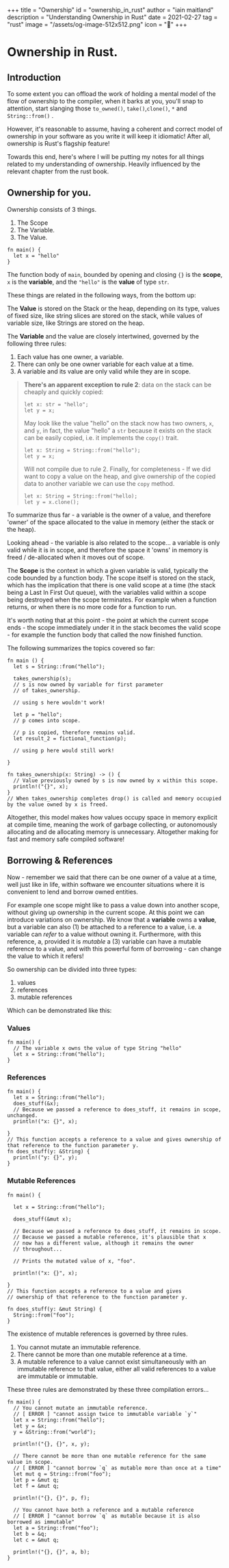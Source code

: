 +++
title = "Ownership"
id = "ownership_in_rust"
author = "iain maitland"
description = "Understanding Ownership in Rust"
date = 2021-02-27
tag = "rust"
image = "/assets/og-image-512x512.png"
icon = "🚕"
+++

# Ownership in Rust.
## Introduction

To some extent you can offload the work of holding a mental model of the flow of ownership to the compiler, when it barks at you, you'll snap to attention, start slanging those `to_owned()`, `take()`,`clone()`, `*` and `String::from()` .

However, it's reasonable to assume, having a coherent and correct model of ownership in your software as you write it will keep it idiomatic! After all, ownership is Rust's flagship feature!

Towards this end, here's where I will be putting my notes for all things related to my understanding of ownership. Heavily influenced by the relevant chapter from the rust book.

## Ownership for you.
Ownership consists of 3 things.

1. The Scope
2. The Variable.
3. The Value.

```
fn main() {
  let x = "hello"
}
```
The function body of `main`, bounded by opening and closing `{}` is the **scope**, `x` is the **variable**, and the  `"hello"` is the **value** of type `str`.

These things are related in the following ways, from the bottom up:

The **Value** is stored on the Stack or the heap, depending on its type, values of fixed size, like string slices are stored on the stack, while values of variable size, like Strings are stored on the heap.

The **Variable** and the value are closely intertwined, governed by the following three rules:

1. Each value has one owner, a variable.
2. There can only be one owner variable for each value at a time.
3. A variable and its value are only valid while they are in scope.

> **There's an apparent exception to rule 2**: data on the stack can be cheaply and quickly copied: 
> ```
> let x: str = "hello";
> let y = x;
> ```
> May look like the value "hello" on the stack now has two owners, `x`, and `y`, in fact, the value "hello" a `str` because it exists on the stack can be easily copied, i.e. it implements the `copy()` trait. 
> ```
> let x: String = String::from("hello");
> let y = x;
> ```
> Will not compile due to rule 2. Finally, for completeness - If we did want to copy a value on the heap, and give ownership of the copied data to another variable we can use the `copy` method.
> ```
> let x: String = String::from("hello);
> let y = x.clone();
> 

To summarize thus far - a variable is the owner of a value, and therefore 'owner'  of the space allocated to the value in memory (either the stack or the heap). 

Looking ahead -  the variable is also related to the scope... a variable is only valid while it is in scope, and therefore the space it 'owns' in memory is freed / de-allocated when it moves out of scope.

The **Scope** is the context in which a given variable is valid, typically the code
bounded by a function body. The scope itself is stored on the stack, which has the implication that there is one valid scope at a time (the stack being a Last In First Out queue), with the variables valid within a scope being destroyed when the scope terminates. For example when a function returns, or when there is no more code for a function to run. 

It's worth noting that at this point - the point at which the current scope ends - the scope immediately under it in the stack becomes the valid scope - for example the function body that called the now finished function.

The following summarizes the topics covered so far:
```
fn main () {
  let s = String::from("hello");
  
  takes_ownership(s); 
  // s is now owned by variable for first parameter
  // of takes_ownership.
  
  // using s here wouldn't work!
  
  let p = "hello";
  // p comes into scope.
  
  // p is copied, therefore remains valid.
  let result_2 = fictional_function(p);
  
  // using p here would still work!
  
} 

fn takes_ownership(x: String) -> () {
  // Value previously owned by s is now owned by x within this scope.
  println!("{}", x);
}
// When takes_ownership completes drop() is called and memory occupied
by the value owned by x is freed.
```
  
Altogether, this model makes how values occupy space in memory explicit at compile time, meaning the work of garbage collecting, or autonomously allocating and de allocating memory is unnecessary. Altogether making for fast and memory safe compiled software!

## Borrowing & References

Now - remember we said that there can be one owner of a value at a time, well just like in life, within software we encounter situations where it is convenient to lend and borrow owned entities.

For example one scope might like to pass a value down into another scope, without giving up ownership in the current scope. At this point we can introduce variations on ownership.  We know that a **variable** owns a **value**, but a variable can also (1) be attached to a reference to a value, i.e. a variable can *refer* to a value without owning it. Furthermore, with this reference, a, provided it is *mutable* a (3) variable can have a mutable reference to a value, and with this powerful form of borrowing - can change the value to which it refers!

So ownership can be divided into three types:
1. values
2. references
3. mutable references

Which can be demonstrated like this:

### Values
```
fn main() {
  // The variable x owns the value of type String "hello"
  let x = String::from("hello");
}
```
### References 
```
fn main() {
  let x = String::from("hello");
  does_stuff(&x);
  // Because we passed a reference to does_stuff, it remains in scope, unchanged.
  println!("x: {}", x);
  
}
// This function accepts a reference to a value and gives ownership of that reference to the function parameter y.
fn does_stuff(y: &String) {
  println!("y: {}", y);
}
```
### Mutable References
```
fn main() {

  let x = String::from("hello");
  
  does_stuff(&mut x);
  
  // Because we passed a reference to does_stuff, it remains in scope.
  // Because we passed a mutable reference, it's plausible that x
  // now has a different value, although it remains the owner
  // throughout...
  
  // Prints the mutated value of x, "foo".
  
  println!("x: {}", x);
  
}
// This function accepts a reference to a value and gives
// ownership of that reference to the function parameter y.

fn does_stuff(y: &mut String) {
  String::from("foo");
}
```

The existence of mutable references is governed by three rules.

1. You cannot mutate an immutable reference.
2. There cannot be more than one mutable reference at a time.
3. A mutable reference to a value cannot exist simultaneously with an immutable reference to that value, either all valid references to a value are immutable or immutable.

These three rules are demonstrated by these three compilation errors...

```
fn main() {
  // You cannot mutate an immutable reference.
  // [ ERROR ] "cannot assign twice to immutable variable `y`"
  let x = String::from("hello");
  let y = &x;
  y = &String::from("world");
  
  println!("{}, {}", x, y);

  // There cannot be more than one mutable reference for the same value in scope.
  // [ ERROR ] "cannot borrow `q` as mutable more than once at a time"
  let mut q = String::from("foo");
  let p = &mut q; 
  let f = &mut q;

  println!("{}, {}", p, f);

  // You cannot have both a reference and a mutable reference
  // [ ERROR ] "cannot borrow `q` as mutable because it is also borrowed as immutable"
  let a = String::from("foo");
  let b = &q; 
  let c = &mut q;

  println!("{}, {}", a, b);
}
```
